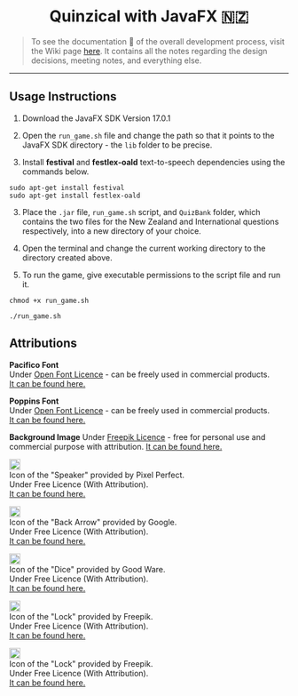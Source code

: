 <h1 align="center">Quinzical with JavaFX 🇳🇿</h1>

> To see the documentation 📝 of the overall development process, visit the Wiki page [here](./wiki/home.md). It contains all the notes regarding the design decisions, meeting notes, and everything else.

<hr>

## Usage Instructions
1. Download the JavaFX SDK Version 17.0.1

2. Open the `run_game.sh` file and change the path so that it points to the JavaFX SDK directory - the `lib` folder to be precise.

3. Install **festival** and **festlex-oald** text-to-speech dependencies using the commands below.

```
sudo apt-get install festival
sudo apt-get install festlex-oald
```

3. Place the `.jar` file, `run_game.sh` script, and `QuizBank` folder, which contains the two files for the New Zealand and International questions respectively, into a new directory of your choice.

4. Open the terminal and change the current working directory to the directory created above.

5.  To run the game, give executable permissions to the script file and run it.

```
chmod +x run_game.sh

./run_game.sh
```

## Attributions

**Pacifico Font**\
Under [Open Font Licence](https://scripts.sil.org/cms/scripts/page.php?site_id=nrsi&id=OFL) - can be freely used in commercial products.\
[It can be found here.](https://fonts.google.com/specimen/Pacifico)

**Poppins Font**\
Under [Open Font Licence](https://scripts.sil.org/cms/scripts/page.php?site_id=nrsi&id=OFL) - can be freely used in commercial products.\
[It can be found here.](https://fonts.google.com/specimen/Poppins)

**Background Image**
Under [Freepik Licence](https://www.freepikcompany.com/legal#nav-freepik-license) - free for personal use and commercial purpose with attribution.
[It can be found here.](https://www.freepik.com/free-vector/welcome-new-zealand-landing-page_6345340.htm#page=1&query=new%20zealand&position=4)

<img width="20px" src="./src/quinzical/resources/icons/speaker.png">\
Icon of the "Speaker" provided by Pixel Perfect.\
Under Free Licence (With Attribution).\
[It can be found here.](https://www.flaticon.com/free-icon/speaking_151840?term=speak&page=1&position=14)

<img width="20px" src="./src/quinzical/resources/icons/back.png">\
Icon of the "Back Arrow" provided by Google.\
Under Free Licence (With Attribution).\
[It can be found here.](https://www.flaticon.com/free-icon/back-arrow_566095?term=back%20arrow&page=1&position=36)

<img width="20px" src="./src/quinzical/resources/icons/random.png">\
Icon of the "Dice" provided by Good Ware.\
Under Free Licence (With Attribution).\
[It can be found here.](https://www.flaticon.com/free-icon/random_2619060?term=random&page=1&position=6)

<img width="20px" src="./src/quinzical/resources/icons/lock.png">\
Icon of the "Lock" provided by Freepik.\
Under Free Licence (With Attribution).\
[It can be found here.](https://www.flaticon.com/free-icon/locked-padlock_61457?term=lock&page=1&position=20)

<img width="20px" src="./src/quinzical/resources/icons/statistics.png">\
Icon of the "Lock" provided by Freepik.\
Under Free Licence (With Attribution).\
[It can be found here.](https://www.flaticon.com/free-icon/locked-padlock_61457?term=lock&page=1&position=20)